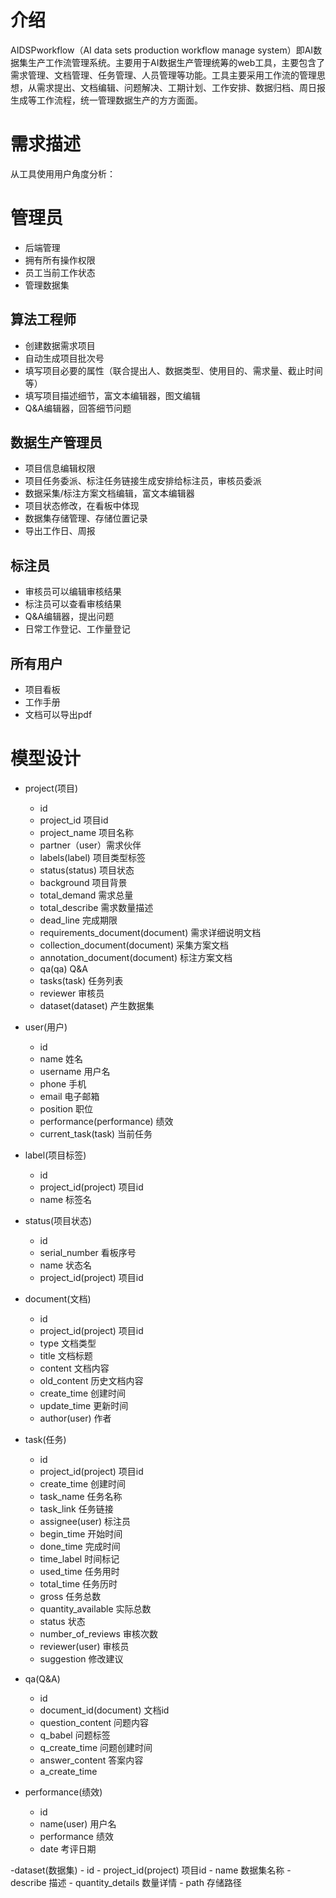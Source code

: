 # 介绍

AIDSPworkflow（AI data sets production workflow manage system）即AI数据集生产工作流管理系统。主要用于AI数据生产管理统筹的web工具，主要包含了需求管理、文档管理、任务管理、人员管理等功能。工具主要采用工作流的管理思想，从需求提出、文档编辑、问题解决、工期计划、工作安排、数据归档、周日报生成等工作流程，统一管理数据生产的方方面面。

# 需求描述

从工具使用用户角度分析：

# 管理员

- 后端管理
- 拥有所有操作权限
- 员工当前工作状态
- 管理数据集

## 算法工程师

- 创建数据需求项目
- 自动生成项目批次号
- 填写项目必要的属性（联合提出人、数据类型、使用目的、需求量、截止时间等）
- 填写项目描述细节，富文本编辑器，图文编辑
- Q&A编辑器，回答细节问题

## 数据生产管理员

- 项目信息编辑权限
- 项目任务委派、标注任务链接生成安排给标注员，审核员委派
- 数据采集/标注方案文档编辑，富文本编辑器
- 项目状态修改，在看板中体现
- 数据集存储管理、存储位置记录
- 导出工作日、周报

## 标注员

- 审核员可以编辑审核结果
- 标注员可以查看审核结果
- Q&A编辑器，提出问题
- 日常工作登记、工作量登记

## 所有用户

- 项目看板
- 工作手册
- 文档可以导出pdf

# 模型设计

- project(项目)
    - id
    - project_id 项目id
    - project_name 项目名称
    - partner（user）需求伙伴
    - labels(label) 项目类型标签
    - status(status)  项目状态
    - background 项目背景
    - total_demand 需求总量
    - total_describe 需求数量描述
    - dead_line 完成期限
    - requirements_document(document) 需求详细说明文档
    - collection_document(document) 采集方案文档
    - annotation_document(document) 标注方案文档
    - qa(qa) Q&A
    - tasks(task) 任务列表
    - reviewer 审核员
    - dataset(dataset) 产生数据集
    
- user(用户)
    - id
    - name 姓名
    - username 用户名
    - phone 手机
    - email 电子邮箱
    - position 职位
    - performance(performance) 绩效
    - current_task(task) 当前任务
    
- label(项目标签)
    - id 
    - project_id(project) 项目id
    - name 标签名
    
- status(项目状态)
    - id 
    - serial_number 看板序号
    - name 状态名
    - project_id(project) 项目id
    
- document(文档)
    - id
    - project_id(project) 项目id
    - type 文档类型
    - title 文档标题
    - content 文档内容
    - old_content 历史文档内容
    - create_time 创建时间
    - update_time 更新时间
    - author(user) 作者

- task(任务)
    - id
    - project_id(project) 项目id
    - create_time 创建时间
    - task_name 任务名称
    - task_link 任务链接
    - assignee(user) 标注员
    - begin_time 开始时间
    - done_time 完成时间
    - time_label 时间标记
    - used_time 任务用时
    - total_time 任务历时
    - gross 任务总数
    - quantity_available 实际总数
    - status 状态
    - number_of_reviews 审核次数
    - reviewer(user) 审核员
    - suggestion 修改建议
    
- qa(Q&A)
    - id
    - document_id(document) 文档id
    - question_content 问题内容
    - q_babel 问题标签
    - q_create_time 问题创建时间
    - answer_content 答案内容
    - a_create_time
    
- performance(绩效)
    - id
    - name(user) 用户名
    - performance 绩效
    - date 考评日期

-dataset(数据集)
    - id
    - project_id(project) 项目id
    - name 数据集名称
    - describe 描述
    - quantity_details 数量详情
    - path 存储路径